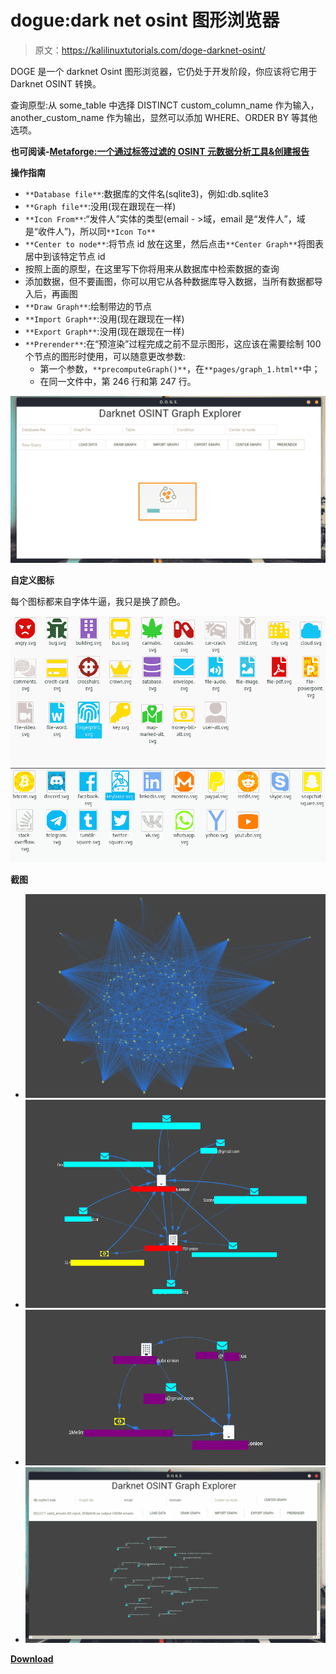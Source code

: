 # dogue:dark net osint 图形浏览器

> 原文：<https://kalilinuxtutorials.com/doge-darknet-osint/>

DOGE 是一个 darknet Osint 图形浏览器，它仍处于开发阶段，你应该将它用于 Darknet OSINT 转换。

查询原型:从 some_table 中选择 DISTINCT custom_column_name 作为输入，another_custom_name 作为输出，显然可以添加 WHERE、ORDER BY 等其他选项。

**也可阅读-[Metaforge:一个通过标签过滤的 OSINT 元数据分析工具&创建报告](https://kalilinuxtutorials.com/metaforge/)**

**操作指南**

*   `**Database file**`:数据库的文件名(sqlite3)，例如:db.sqlite3
*   `**Graph file**`:没用(现在跟现在一样)
*   `**Icon From**`:“发件人”实体的类型(email - >域，email 是“发件人”，域是“收件人”)，所以同`**Icon To**`
*   `**Center to node**`:将节点 id 放在这里，然后点击`**Center Graph**`将图表居中到该特定节点 id
*   按照上面的原型，在这里写下你将用来从数据库中检索数据的查询
*   添加数据，但不要画图，你可以用它从各种数据库导入数据，当所有数据都导入后，再画图
*   `**Draw Graph**`:绘制带边的节点
*   `**Import Graph**`:没用(现在跟现在一样)
*   `**Export Graph**`:没用(现在跟现在一样)
*   `**Prerender**`:在“预渲染”过程完成之前不显示图形，这应该在需要绘制 100 个节点的图形时使用，可以随意更改参数:
    *   第一个参数，`**precomputeGraph()**`，在`**pages/graph_1.html**`中；
    *   在同一文件中，第 246 行和第 247 行。

![DOGE](img/918a224f943e73e2bca358ce289282ac.png)

**自定义图标**

每个图标都来自字体牛逼，我只是换了颜色。

![DOGE](img/d285863d6e6485b1a01df315f5f752f5.png)![DOGE](img/19345949c5dbb70e475b0ee8debe6818.png)

**截图**

*   ![DOGE](img/226c0e2156e7797be29ab04c47acfe50.png)
*   ![DOGE](img/635d9dd4a52bfeb413162ce0a7a37b1e.png)
*   ![DOGE](img/f49802c859e11de82ece9982ee16ece7.png)
*   ![DOGE](img/8b656ac295d93f6f2b059808f061c315.png)

[**Download**](https://github.com/pielco11/DOGE)
